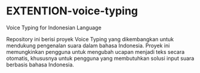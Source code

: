 # EXTENTION-voice-typing
Voice Typing for Indonesian Language

Repository ini berisi proyek Voice Typing yang dikembangkan untuk mendukung pengenalan suara dalam bahasa Indonesia. Proyek ini memungkinkan pengguna untuk mengubah ucapan menjadi teks secara otomatis, khususnya untuk pengguna yang membutuhkan solusi input suara berbasis bahasa Indonesia.
